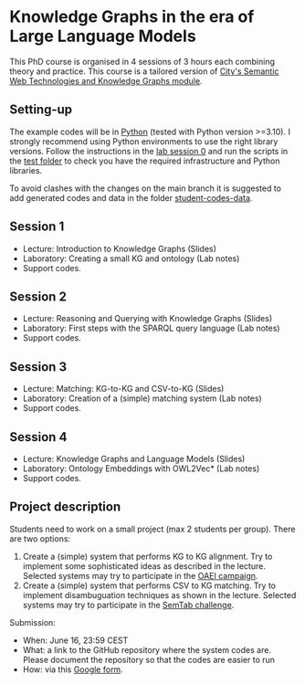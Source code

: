 # Knowledge Graphs in the era of Large Language Models

This PhD course is organised in 4 sessions of 3 hours each combining theory and practice.
This course is a tailored version of [City's Semantic Web Technologies and Knowledge Graphs module](https://github.com/turing-knowledge-graphs/teaching/tree/main/city).

## Setting-up 

The example codes will be in [Python](https://www.python.org/downloads/) (tested with Python version >=3.10). I strongly recommend using Python environments to use the right library versions.
Follow the instructions in the [lab session 0](https://github.com/city-knowledge-graphs/phd-course/blob/main/labs/phd-course-kgs-aalborg-lab-session-0.pdf) and run the scripts in the [test folder](https://github.com/city-knowledge-graphs/phd-course/tree/main/python/test) to check you have the required infrastructure and Python libraries.

To avoid clashes with the changes on the main branch it is suggested to add generated codes and data in the folder [student-codes-data](https://github.com/city-knowledge-graphs/phd-course/tree/main/python/student-codes-data).

## Session 1
- Lecture: Introduction to Knowledge Graphs (Slides)
- Laboratory: Creating a small KG and ontology (Lab notes)
- Support codes.

## Session 2
- Lecture: Reasoning and Querying with Knowledge Graphs (Slides)
- Laboratory: First steps with the SPARQL query language (Lab notes)
- Support codes.

## Session 3
- Lecture: Matching: KG-to-KG and CSV-to-KG (Slides)
- Laboratory: Creation of a (simple) matching system (Lab notes)
- Support codes.
  
## Session 4
- Lecture: Knowledge Graphs and Language Models (Slides)
- Laboratory: Ontology Embeddings with OWL2Vec* (Lab notes)
- Support codes.
  
## Project description

Students need to work on a small project (max 2 students per group). There are two options:
1. Create a (simple) system that performs KG to KG alignment. Try to implement some sophisticated ideas as described in the lecture. Selected systems may try to participate in the [OAEI campaign](http://oaei.ontologymatching.org/).
2. Create a (simple) system that performs CSV to KG matching. Try to implement disambuguation techniques as shown in the lecture. Selected systems may try to participate in the [SemTab challenge](https://www.cs.ox.ac.uk/isg/challenges/sem-tab/).

Submission:
- When: June 16, 23:59 CEST
- What: a link to the GitHub repository where the system codes are. Please document the repository so that the codes are easier to run
- How: via this [Google form](https://forms.gle/xxwynC59y1xCgdvj8).
